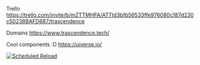 Trello
https://trello.com/invite/b/mZTTMHFA/ATTId3bfb56533ffe976080c187d230c50238BAFD687/trascendence

Domains
https://www.trascendence.tech/

Cool components :D
https://uiverse.io/



[![Scheduled Reload](https://github.com/Julen-Smith/Transcendence/actions/workflows/ScheduledReload.yml/badge.svg?branch=main&event=schedule)](https://github.com/Julen-Smith/Transcendence/actions/workflows/ScheduledReload.yml)